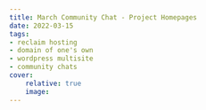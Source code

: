 ```yaml
---
title: March Community Chat - Project Homepages
date: 2022-03-15
tags:
- reclaim hosting
- domain of one's own
- wordpress multisite
- community chats
cover:
    relative: true
    image: 
---
```



